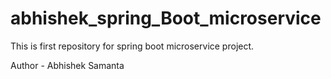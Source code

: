 # abhishek_spring_Boot_microservice
This is first repository for spring boot microservice project.

Author - Abhishek Samanta
